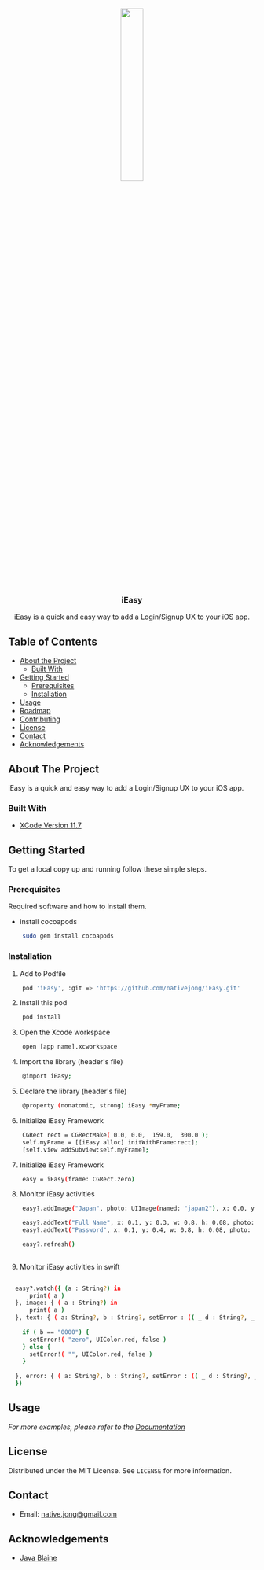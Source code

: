 <!--
*** Thanks for checking out this README Template. If you have a suggestion that would
*** make this better, please fork the repo and create a pull request or simply open
*** an issue with the tag "enhancement".
*** Thanks again! Now go create something AMAZING! :D
***
***
***
*** To avoid retyping too much info. Do a search and replace for the following:
*** github_username, repo_name, twitter_handle, email
-->

<!-- PROJECT LOGO -->
<br />
<p align="center">
  <a href="https://github.com/github_username/repo_name">
    <img src="/images/ieasy.gif" width="30%" height="30%"/>
  </a>

  <h3 align="center">iEasy</h3>

  <p align="center">
     iEasy is a quick and easy way to add a Login/Signup UX to your iOS app.
  </p>
</p>



<!-- TABLE OF CONTENTS -->
## Table of Contents

* [About the Project](#about-the-project)
  * [Built With](#built-with)
* [Getting Started](#getting-started)
  * [Prerequisites](#prerequisites)
  * [Installation](#installation)
* [Usage](#usage)
* [Roadmap](#roadmap)
* [Contributing](#contributing)
* [License](#license)
* [Contact](#contact)
* [Acknowledgements](#acknowledgements)



<!-- ABOUT THE PROJECT -->
## About The Project

iEasy is a quick and easy way to add a Login/Signup UX to your iOS app.


### Built With

* [XCode Version 11.7](#about-the-project) 


<!-- GETTING STARTED -->
## Getting Started

To get a local copy up and running follow these simple steps.

### Prerequisites

Required software and how to install them.
* install cocoapods
```sh
    sudo gem install cocoapods 
```

### Installation

1. Add to Podfile
```sh
    pod 'iEasy', :git => 'https://github.com/nativejong/iEasy.git'
```
2. Install this pod
```sh
    pod install 
```

3. Open the Xcode workspace
```sh
    open [app name].xcworkspace 
```

4. Import the library (header's file)
```sh
    @import iEasy;
```

5. Declare the library (header's file)
```sh
    @property (nonatomic, strong) iEasy *myFrame;
```

6. Initialize iEasy Framework
```sh
    CGRect rect = CGRectMake( 0.0, 0.0,  159.0,  300.0 );
    self.myFrame = [[iEasy alloc] initWithFrame:rect];
    [self.view addSubview:self.myFrame];
```

7. Initialize iEasy Framework
```sh
    easy = iEasy(frame: CGRect.zero)
```

8. Monitor iEasy activities
```sh
    easy?.addImage("Japan", photo: UIImage(named: "japan2"), x: 0.0, y: 0.0, w: 1.0, h: 1.0 )

    easy?.addText("Full Name", x: 0.1, y: 0.3, w: 0.8, h: 0.08, photo: UIImage(named: "person") )
    easy?.addText("Password", x: 0.1, y: 0.4, w: 0.8, h: 0.08, photo:  UIImage(named: "key" ) )

    easy?.refresh()
    
```

9. Monitor iEasy activities in swift
```sh
    
  easy?.watch({ (a : String?) in
      print( a )
  }, image: { ( a : String?) in
      print( a )
  }, text: { ( a: String?, b : String?, setError : (( _ d : String?, _ e : UIColor?, _ k : Bool ) -> Void)?) in
      
    if ( b == "0000") {
      setError!( "zero", UIColor.red, false )
    } else {
      setError!( "", UIColor.red, false )
    }
      
  }, error: { ( a: String?, b : String?, setError : (( _ d : String?, _ e : UIColor?, _ k : Bool ) -> Void)?) in
  })


```



<!-- USAGE EXAMPLES -->
## Usage

_For more examples, please refer to the [Documentation](https://example.com)_



<!-- LICENSE -->
## License

Distributed under the MIT License. See `LICENSE` for more information.



<!-- CONTACT -->
## Contact
* Email: [native.jong@gmail.com]()

<!-- ACKNOWLEDGEMENTS -->
## Acknowledgements
* [Java Blaine]()

<!-- MARKDOWN LINKS & IMAGES -->
<!-- https://www.markdownguide.org/basic-syntax/#reference-style-links -->
[contributors-shield]: https://img.shields.io/github/contributors/github_username/repo.svg?style=flat-square
[contributors-url]: https://github.com/github_username/repo/graphs/contributors
[forks-shield]: https://img.shields.io/github/forks/github_username/repo.svg?style=flat-square
[forks-url]: https://github.com/github_username/repo/network/members
[stars-shield]: https://img.shields.io/github/stars/github_username/repo.svg?style=flat-square
[stars-url]: https://github.com/github_username/repo/stargazers
[issues-shield]: https://img.shields.io/github/issues/github_username/repo.svg?style=flat-square
[issues-url]: https://github.com/github_username/repo/issues
[license-shield]: https://img.shields.io/github/license/github_username/repo.svg?style=flat-square
[license-url]: https://github.com/github_username/repo/blob/master/LICENSE.txt
[linkedin-shield]: https://img.shields.io/badge/-LinkedIn-black.svg?style=flat-square&logo=linkedin&colorB=555
[linkedin-url]: https://linkedin.com/in/github_username
[product-screenshot]: images/screenshot.png